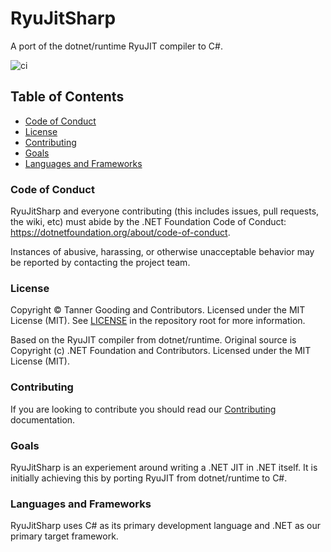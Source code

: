 # RyuJitSharp

A port of the dotnet/runtime RyuJIT compiler to C#.

![ci](https://github.com/tannergooding/ryujitsharp/workflows/ci/badge.svg?branch=main&event=push)

## Table of Contents

* [Code of Conduct](#code-of-conduct)
* [License](#license)
* [Contributing](#contributing)
* [Goals](#goals)
* [Languages and Frameworks](#languages-and-frameworks)

### Code of Conduct

RyuJitSharp and everyone contributing (this includes issues, pull requests, the
wiki, etc) must abide by the .NET Foundation Code of Conduct:
https://dotnetfoundation.org/about/code-of-conduct.

Instances of abusive, harassing, or otherwise unacceptable behavior may be
reported by contacting the project team.

### License

Copyright © Tanner Gooding and Contributors. Licensed under the MIT License
(MIT). See [LICENSE](../LICENSE.md) in the repository root for more information.

Based on the RyuJIT compiler from dotnet/runtime.
Original source is Copyright (c) .NET Foundation and Contributors. Licensed under the MIT License (MIT).

### Contributing

If you are looking to contribute you should read our
[Contributing](CONTRIBUTING.md) documentation.

### Goals

RyuJitSharp is an experiement around writing a .NET JIT in .NET itself. It is initially achieving this by
porting RyuJIT from dotnet/runtime to C#.

### Languages and Frameworks

RyuJitSharp uses C# as its primary development language and .NET as our primary
target framework.
